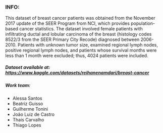### INFO:
This dataset of breast cancer patients was obtained from the November 2017 update of the SEER Program from NCI, which provides population-based cancer statistics. The dataset involved female patients with infiltrating ductal and lobular carcinoma of the breast (histology codes 8522/3 from the SEER Primary City Recode) diagnosed between 2006-2010. Patients with unknown tumor size, examined regional lymph nodes, positive regional lymph nodes, and patients whose survival months were less than 1 month were excluded; thus, 4024 patients were included.

##### Dataset available at: https://www.kaggle.com/datasets/reihanenamdari/breast-cancer

##### Work team:
- Alessa Santos
- Beatriz Guisso
- Guilherme Tonini
- João Luiz de Castro
- Thais Carvalho
- Thiago Lopes